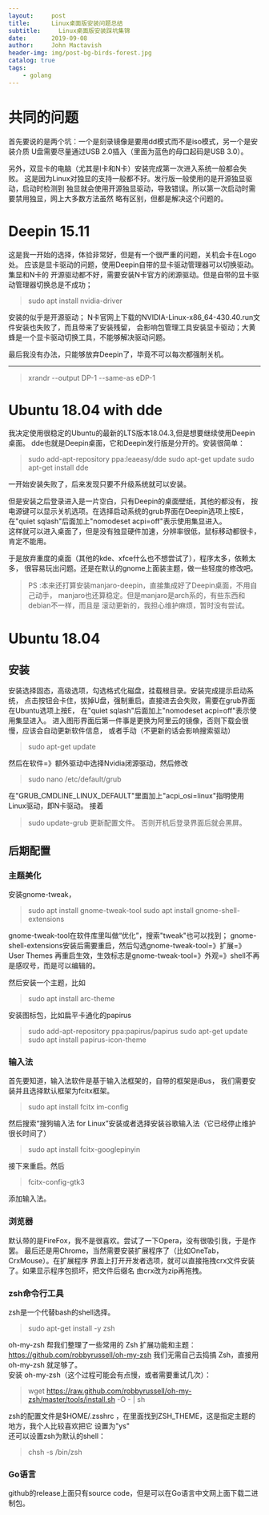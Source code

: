 ```yaml
---
layout:     post
title:      Linux桌面版安装问题总结
subtitle:     Linux桌面版安装踩坑集锦
date:       2019-09-08
author:     John Mactavish
header-img: img/post-bg-birds-forest.jpg
catalog: true
tags:
    - golang
---
```


# 共同的问题

首先要说的是两个坑：一个是刻录镜像是要用dd模式而不是iso模式，另一个是安装介质
U盘需要尽量通过USB 2.0插入（里面为蓝色的母口起码是USB 3.0）。

另外，双显卡的电脑（尤其是I卡和N卡）安装完成第一次进入系统一般都会失败。
这是因为Linux对独显的支持一般都不好。发行版一般使用的是开源独显驱动，启动时检测到
独显就会使用开源独显驱动，导致错误。所以第一次启动时需要禁用独显，网上大多数方法虽然
略有区别，但都是解决这个问题的。

# Deepin 15.11

这是我一开始的选择，体验非常好，但是有一个很严重的问题，关机会卡在Logo处。
应该是显卡驱动的问题，使用Deepin自带的显卡驱动管理器可以切换驱动。集显和N卡的
开源驱动都不好，需要安装N卡官方的闭源驱动。但是自带的显卡驱动管理器切换总是不成功；

>sudo apt install nvidia-driver

安装的似乎是开源驱动；
N卡官网上下载的NVIDIA-Linux-x86_64-430.40.run文件安装也失败了，而且带来了安装残留，
会影响包管理工具安装显卡驱动；大黄蜂是一个显卡驱动切换工具，不能够解决驱动问题。

最后我没有办法，只能够放弃Deepin了，毕竟不可以每次都强制关机。

---


>xrandr --output DP-1 --same-as eDP-1


# Ubuntu 18.04 with dde

我决定使用很稳定的Ubuntu的最新的LTS版本18.04.3,但是想要继续使用Deepin桌面。
dde也就是Deepin桌面，它和Deepin发行版是分开的。安装很简单：

>sudo add-apt-repository ppa:leaeasy/dde
sudo apt-get update
sudo apt-get install dde

一开始安装失败了，后来发现只要不升级系统就可以安装。

但是安装之后登录进入是一片空白，只有Deepin的桌面壁纸，其他的都没有，
按电源键可以显示关机选项。在选择启动系统的grub界面在Deepin选项上按E，
在"quiet sqlash"后面加上"nomodeset acpi=off"表示使用集显进入。    
这样就可以进入桌面了，但是没有独显硬件加速，分辨率很低，鼠标移动都很卡，
肯定不能用。

于是放弃重度的桌面（其他的kde、xfce什么也不想尝试了），程序太多，依赖太多，
很容易玩出问题。还是在默认的gnome上面装主题，做一些轻度的修改吧。

>PS :本来还打算安装manjaro-deepin，直接集成好了Deepin桌面，不用自己动手，
manjaro也还算稳定。但是manjaro是arch系的，有些东西和debian不一样，而且是
滚动更新的，我担心维护麻烦，暂时没有尝试。

# Ubuntu 18.04
## 安装

安装选择固态，高级选项，勾选格式化磁盘，挂载根目录。安装完成提示启动系统，
点击按钮会卡住，拔掉U盘，强制重启。直接进去会失败，需要在grub界面在Ubuntu选项上按E，
在"quiet sqlash"后面加上"nomodeset acpi=off"表示使用集显进入。
进入图形界面后第一件事是更换为阿里云的镜像，否则下载会很慢，应该会自动更新软件信息，
或者手动（不更新的话会影响搜索驱动）
>sudo apt-get update

然后在软件=》额外驱动中选择Nvidia闭源驱动，然后修改
>sudo nano /etc/default/grub

在"GRUB_CMDLINE_LINUX_DEFAULT"里面加上"acpi_osi=linux"指明使用Linux驱动，即N卡驱动。
接着
>sudo update-grub
更新配置文件。
否则开机后登录界面后就会黑屏。

## 后期配置
### 主题美化

安装gnome-tweak，

>sudo apt install gnome-tweak-tool
>sudo apt install gnome-shell-extensions

gnome-tweak-tool在软件库里叫做“优化”，搜索"tweak"也可以找到；
gnome-shell-extensions安装后需要重启，然后勾选gnome-tweak-tool=》扩展=》User Themes
再重启生效，生效标志是gnome-tweak-tool=》外观=》shell不再是感叹号，而是可以编辑的。

然后安装一个主题，比如

>sudo apt install arc-theme

安装图标包，比如扁平卡通化的papirus

>sudo add-apt-repository ppa:papirus/papirus
>sudo apt-get update
>sudo apt install papirus-icon-theme

### 输入法

首先要知道，输入法软件是基于输入法框架的，自带的框架是iBus，
我们需要安装并且选择默认框架为fcitx框架。

>sudo apt install fcitx
>im-config

然后搜索“搜狗输入法 for Linux”安装或者选择安装谷歌输入法（它已经停止维护很长时间了）

>sudo apt install fcitx-googlepinyin

接下来重启。然后

>fcitx-config-gtk3

添加输入法。

### 浏览器

默认带的是FireFox，我不是很喜欢。尝试了一下Opera，没有很吸引我，于是作罢。
最后还是用Chrome，当然需要安装扩展程序了（比如OneTab，CrxMouse）。在扩展程序
界面上打开开发者选项，就可以直接拖拽crx文件安装了。如果显示程序包损坏，把文件后缀名
由crx改为zip再拖拽。

### zsh命令行工具

zsh是一个代替bash的shell选择。

>sudo apt-get install -y zsh

oh-my-zsh 帮我们整理了一些常用的 Zsh 扩展功能和主题：https://github.com/robbyrussell/oh-my-zsh
我们无需自己去捣搞 Zsh，直接用 oh-my-zsh 就足够了。    
安装 oh-my-zsh（这个过程可能会有点慢，或者需要重试几次）：

>wget https://raw.github.com/robbyrussell/oh-my-zsh/master/tools/install.sh -O - | sh

zsh的配置文件是$HOME/.zsshrc ，在里面找到ZSH_THEME，这是指定主题的地方，我个人比较喜欢把它
设置为"ys"    
还可以设置zsh为默认的shell：

>chsh -s /bin/zsh

### Go语言

github的release上面只有source code，但是可以在Go语言中文网上面下载二进制包。